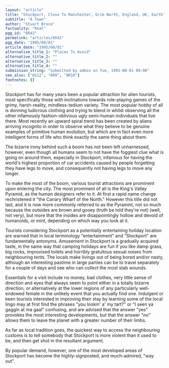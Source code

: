 ```yaml
---
layout: "article"
title: "Stockport, Close To Manchester, Grim North, England, UK, Earth"
subtitle: "A Town"
author: "Stuart Bruce"
factuality: "Real"
pgg_id: "6R42"
permalink: "articles/6R42"
pgg_date: "1995/08/01"
article_date: "1995/08/01"
alternative_title_1: "Places To Avoid"
alternative_title_2: ""
alternative_title_3: ""
alternative_title_4: ""
submission_string: "Submitted by admin on Tue, 1995-08-01 00:00"
see_also: ["6S12", "6R9", "9R10"]
footnotes: {}
---
```

<div>
<p>Stockport has for many years been a popular attraction for alien tourists, most specifically those with inclinations towards role-playing games of the grimy, harsh-reality, mindless-tedium variety. The most popular hobby of all is donning ludicrous clothing and trying to blend in whilst observing all the other infamously fashion-oblivious ugly semi-human individuals that live there. Most recently an upward spiral trend has been created by aliens arriving incognito in order to observe what they believe to be genuine examples of primitive human evolution, but which are in fact even more intelligent forms of life who think exactly the same thing about them.</p>
<p>The bizarre irony behind such a boom has not been left unharnessed, however, even though all humans seem to not have the foggiest clue what is going on around them, especially in Stockport, infamous for having the world's highest proportion of car accidents caused by people forgetting they have legs to move, and consequently not having legs to move any longer.</p>
<p>To make the most of the boom, various tourist attractions are prominent upon entering the city. The most prominent of all is the King's Valley Pyramid, as the human designers refer to it. At first a rapid name change rechristened it "the Canary Wharf of the North." However this title did not last, and it is now more commonly referred to as the Pyramint, not so much because the outsides are brown and gooey (truth be told they're not) (well, not very), but more that the insides are disappointingly hollow and devoid of humanoids, or mint, depending on which way you look at it.</p>
<p>Tourists considering Stockport as a potentially entertaining holiday location are warned that in local terminology "entertainment" and "Stockport" are fundamentally antonyms. Amusement in Stockport is a gradually acquired taste, in the same way that camping holidays are fun if you like damp grass, big rocks, improvised toilets and horribly gratuitous sexual noises from neighbouring tents. The locals make livings out of being bored and/or nasty, although an interesting pastime in large parties can be to travel separately for a couple of days and see who can collect the most stab wounds.</p>
<p>Essentials for a visit include no money, bad clothes, very little sense of direction and eyes that always seem to point either in a totally bizarre direction, or alternatively at the lower regions of any particularly well- endowed female in the unlikely event that you actually find one. Indulgent or keen tourists interested in improving their stay by learning some of the local lingo may at first find the phrases "you lookin' a' my tart?" or "I seen ya gaggin at ma gaal" confusing, and are advised that the answer "yes" provokes the most interesting developments, but that the answer "no" allows them to leave the planet with a greater number of their limbs.</p>
<p>As far as local tradition goes, the quickest way to access the neighbouring customs is to tell somebody that Stockport is more violent than it used to be, and then get shot in the resultant argument.</p>
<p>By popular demand, however, one of the most developed areas of Stockport has become the highly-signposted, and much-admired, "way out".</p>
</div>
